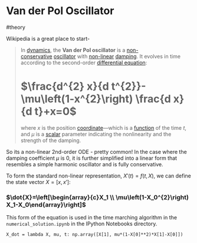 # Van der Pol Oscillator
#theory

Wikipedia is a great place to start-
> In [dynamics](https://en.wikipedia.org/wiki/Dynamical_system "Dynamical system"), the **Van der Pol oscillator** is a [non-conservative](https://en.wikipedia.org/wiki/Conservative_force "Conservative force") [oscillator](https://en.wikipedia.org/wiki/Oscillator "Oscillator") with [non-linear](https://en.wikipedia.org/wiki/Nonlinearity "Nonlinearity") [damping](https://en.wikipedia.org/wiki/Damping_ratio "Damping ratio"). It evolves in time according to the second-order [differential equation](https://en.wikipedia.org/wiki/Differential_equation):
> # $\frac{d^{2} x}{d t^{2}}-\mu\left(1-x^{2}\right) \frac{d x}{d t}+x=0$
> where _x_ is the position [coordinate](https://en.wikipedia.org/wiki/Coordinate_system "Coordinate system")—which is a [function](https://en.wikipedia.org/wiki/Function_(mathematics) "Function (mathematics)") of the time _t_, and _μ_ is a [scalar](https://en.wikipedia.org/wiki/Scalar_(mathematics) "Scalar (mathematics)") parameter indicating the nonlinearity and the strength of the damping.

So its a non-linear 2nd-order ODE - pretty common! In the case where the damping coefficient $\mu$ is 0, it is further simplified into a linear form that resembles a simple harmonic oscillator and is fully conservative.

To form the standard non-linear representation, $X'(t) = f(t,X)$, we can define the state vector $X = [x, x']$:

### $\dot{X}=\left[\begin{array}{c}X_1 \\ \mu\left(1-X_0^{2}\right) X_1-X_0\end{array}\right]$

This form of the equation is used in the time marching algorithm in the `numerical_solution.ipynb` in the IPython Notebooks directory.

```jupyter
X_dot = lambda X, mu, t: np.array([X[1], mu*(1-X[0]**2)*X[1]-X[0]])
```
